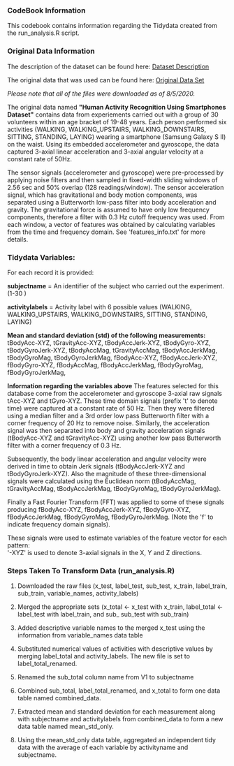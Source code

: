 ### CodeBook Information 

This codebook contains information regarding the Tidydata created from the run_analysis.R script. 

### Original Data Information

The description of the dataset can be found here: 
[Dataset Description](http://archive.ics.uci.edu/ml/datasets/Human+Activity+Recognition+Using+Smartphones)

The original data that was used can be found here: 
[Original Data Set](https://d396qusza40orc.cloudfront.net/getdata%2Fprojectfiles%2FUCI%20HAR%20Dataset.zip)

*Please note that all of the files were downloaded as of 8/5/2020.* 

The original data named **"Human Activity Recognition Using Smartphones Dataset"** contains data from experiements carried out with a group of 30 volunteers within an age bracket of 19-48 years. Each person performed six activities (WALKING, WALKING_UPSTAIRS, WALKING_DOWNSTAIRS, SITTING, STANDING, LAYING) wearing a smartphone (Samsung Galaxy S II) on the waist. Using its embedded accelerometer and gyroscope, the data captured 3-axial linear acceleration and 3-axial angular velocity at a constant rate of 50Hz.

The sensor signals (accelerometer and gyroscope) were pre-processed by applying noise filters and then sampled in fixed-width sliding windows of 2.56 sec and 50% overlap (128 readings/window). The sensor acceleration signal, which has gravitational and body motion components, was separated using a Butterworth low-pass filter into body acceleration and gravity. The gravitational force is assumed to have only low frequency components, therefore a filter with 0.3 Hz cutoff frequency was used. From each window, a vector of features was obtained by calculating variables from the time and frequency domain. See 'features_info.txt' for more details. 

### Tidydata Variables: 

For each record it is provided:

**subjectname** =  An identifier of the subject who carried out the experiment. (1-30 )

**activitylabels** = Activity label with 6 possible values (WALKING, WALKING_UPSTAIRS, WALKING_DOWNSTAIRS, SITTING, STANDING, LAYING)

**Mean and standard deviation (std) of the following measurements:**
tBodyAcc-XYZ, 
tGravityAcc-XYZ, 
tBodyAccJerk-XYZ, 
tBodyGyro-XYZ, 
tBodyGyroJerk-XYZ, 
tBodyAccMag, 
tGravityAccMag, 
tBodyAccJerkMag, 
tBodyGyroMag, 
tBodyGyroJerkMag, 
fBodyAcc-XYZ, 
fBodyAccJerk-XYZ, 
fBodyGyro-XYZ, 
fBodyAccMag, 
fBodyAccJerkMag, 
fBodyGyroMag, 
fBodyGyroJerkMag, 

**Information regarding the variables above** 
The features selected for this database come from the accelerometer and gyroscope 3-axial raw signals tAcc-XYZ and tGyro-XYZ. These time domain signals (prefix 't' to denote time) were captured at a constant rate of 50 Hz. Then they were filtered using a median filter and a 3rd order low pass Butterworth filter with a corner frequency of 20 Hz to remove noise. Similarly, the acceleration signal was then separated into body and gravity acceleration signals (tBodyAcc-XYZ and tGravityAcc-XYZ) using another low pass Butterworth filter with a corner frequency of 0.3 Hz. 

Subsequently, the body linear acceleration and angular velocity were derived in time to obtain Jerk signals (tBodyAccJerk-XYZ and tBodyGyroJerk-XYZ). Also the magnitude of these three-dimensional signals were calculated using the Euclidean norm (tBodyAccMag, tGravityAccMag, tBodyAccJerkMag, tBodyGyroMag, tBodyGyroJerkMag). 

Finally a Fast Fourier Transform (FFT) was applied to some of these signals producing fBodyAcc-XYZ, fBodyAccJerk-XYZ, fBodyGyro-XYZ, fBodyAccJerkMag, fBodyGyroMag, fBodyGyroJerkMag. (Note the 'f' to indicate frequency domain signals). 

These signals were used to estimate variables of the feature vector for each pattern:  
'-XYZ' is used to denote 3-axial signals in the X, Y and Z directions.


### Steps Taken To Transform Data (run_analysis.R)

1. Downloaded the raw files (x_test, label_test, sub_test, x_train, label_train, sub_train, variable_names, activity_labels)

2. Merged the appropriate sets (x_total <- x_test with x_train, label_total <- label_test with label_train, and sub_ sub_test with sub_train) 

3. Added descriptive variable names to the merged x_test using the information from variable_names data table 

4. Substituted numerical values of activities with descriptive values by merging label_total and activity_labels. The new file is set to label_total_renamed. 

5. Renamed the sub_total column name from V1 to subjectname 

6. Combined sub_total, label_total_renamed, and x_total to form one data table named combined_data.

7. Extracted mean and standard deviation for each measurement along with subjectname and activitylabels from combined_data to form a new data table named mean_std_only. 

8. Using the mean_std_only data table, aggregated an independent tidy data with the average of each variable by activityname and subjectname. 






